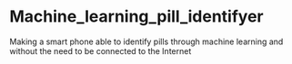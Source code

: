 # Machine_learning_pill_identifyer
Making a smart phone able to identify pills through machine learning and without the need to be connected to the Internet
